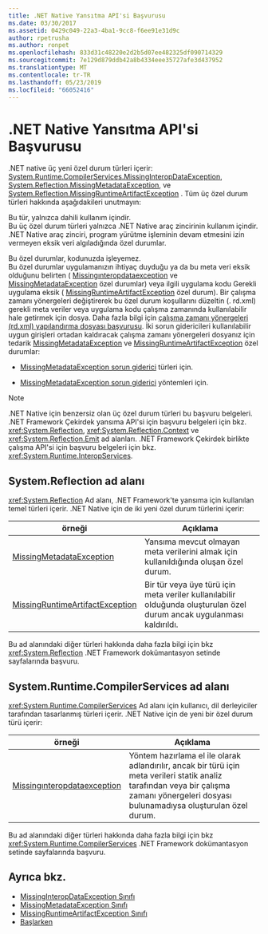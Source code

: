 ```yaml
---
title: .NET Native Yansıtma API'si Başvurusu
ms.date: 03/30/2017
ms.assetid: 0429c049-22a3-4ba1-9cc8-f6ee91e31d9c
author: rpetrusha
ms.author: ronpet
ms.openlocfilehash: 833d31c48220e2d2b5d07ee482325df090714329
ms.sourcegitcommit: 7e129d879ddb42a8b4334eee35727afe3d437952
ms.translationtype: MT
ms.contentlocale: tr-TR
ms.lasthandoff: 05/23/2019
ms.locfileid: "66052416"
---
```

# <a name="net-native-reflection-api-reference"></a>.NET Native Yansıtma API'si Başvurusu
.NET native üç yeni özel durum türleri içerir: [System.Runtime.CompilerServices.MissingInteropDataException](../../../docs/framework/net-native/missinginteropdataexception-class-net-native.md), [System.Reflection.MissingMetadataException](../../../docs/framework/net-native/missingmetadataexception-class-net-native.md), ve [System.Reflection.MissingRuntimeArtifactException](../../../docs/framework/net-native/missingruntimeartifactexception-class-net-native.md) . Tüm üç özel durum türleri hakkında aşağıdakileri unutmayın:  
  
 Bu tür, yalnızca dahili kullanım içindir.  
 Bu üç özel durum türleri yalnızca .NET Native araç zincirinin kullanım içindir. .NET Native araç zinciri, program yürütme işleminin devam etmesini izin vermeyen eksik veri algıladığında özel durumlar.  
  
 Bu özel durumlar, kodunuzda işleyemez.  
 Bu özel durumlar uygulamanızın ihtiyaç duyduğu ya da bu meta veri eksik olduğunu belirten ( [Missingınteropdataexception](../../../docs/framework/net-native/missinginteropdataexception-class-net-native.md) ve [MissingMetadataException](../../../docs/framework/net-native/missingmetadataexception-class-net-native.md) özel durumlar) veya ilgili uygulama kodu Gerekli uygulama eksik ( [MissingRuntimeArtifactException](../../../docs/framework/net-native/missingruntimeartifactexception-class-net-native.md) özel durum). Bir çalışma zamanı yönergeleri değiştirerek bu özel durum koşullarını düzeltin (. rd.xml) gerekli meta veriler veya uygulama kodu çalışma zamanında kullanılabilir hale getirmek için dosya. Daha fazla bilgi için [çalışma zamanı yönergeleri (rd.xml) yapılandırma dosyası başvurusu](../../../docs/framework/net-native/runtime-directives-rd-xml-configuration-file-reference.md). İki sorun gidericileri kullanılabilir uygun girişleri ortadan kaldıracak çalışma zamanı yönergeleri dosyanız için tedarik [MissingMetadataException](../../../docs/framework/net-native/missingmetadataexception-class-net-native.md) ve [MissingRuntimeArtifactException](../../../docs/framework/net-native/missingruntimeartifactexception-class-net-native.md) özel durumlar:  
  
- [MissingMetadataException sorun giderici](https://dotnet.github.io/native/troubleshooter/type.html) türleri için.  
  
- [MissingMetadataException sorun giderici](https://dotnet.github.io/native/troubleshooter/method.html) yöntemleri için.  
  
> [!NOTE]
>  .NET Native için benzersiz olan üç özel durum türleri bu başvuru belgeleri. .NET Framework Çekirdek yansıma API'si için başvuru belgeleri için bkz. <xref:System.Reflection>, <xref:System.Reflection.Context> ve <xref:System.Reflection.Emit> ad alanları. .NET Framework Çekirdek birlikte çalışma API'si için başvuru belgeleri için bkz. <xref:System.Runtime.InteropServices>.  
  
## <a name="systemreflection-namespace"></a>System.Reflection ad alanı  
 <xref:System.Reflection> Ad alanı, .NET Framework'te yansıma için kullanılan temel türleri içerir. .NET Native için de iki yeni özel durum türlerini içerir:  
  
|örneği|Açıklama|  
|-----------|-----------------|  
|[MissingMetadataException](../../../docs/framework/net-native/missingmetadataexception-class-net-native.md)|Yansıma mevcut olmayan meta verilerini almak için kullanıldığında oluşan özel durum.|  
|[MissingRuntimeArtifactException](../../../docs/framework/net-native/missingruntimeartifactexception-class-net-native.md)|Bir tür veya üye türü için meta veriler kullanılabilir olduğunda oluşturulan özel durum ancak uygulanması kaldırıldı.|  
  
 Bu ad alanındaki diğer türleri hakkında daha fazla bilgi için bkz <xref:System.Reflection> .NET Framework dokümantasyon setinde sayfalarında başvuru.  
  
## <a name="systemruntimecompilerservices-namespace"></a>System.Runtime.CompilerServices ad alanı  
 <xref:System.Runtime.CompilerServices> Ad alanı için kullanıcı, dil derleyiciler tarafından tasarlanmış türleri içerir. .NET Native için de yeni bir özel durum türü içerir:  
  
|örneği|Açıklama|  
|-----------|-----------------|  
|[Missingınteropdataexception](../../../docs/framework/net-native/missinginteropdataexception-class-net-native.md)|Yöntem hazırlama el ile olarak adlandırılır, ancak bir türü için meta verileri statik analiz tarafından veya bir çalışma zamanı yönergeleri dosyası bulunamadıysa oluşturulan özel durum.|  
  
 Bu ad alanındaki diğer türleri hakkında daha fazla bilgi için bkz <xref:System.Runtime.CompilerServices> .NET Framework dokümantasyon setinde sayfalarında başvuru.  
  
## <a name="see-also"></a>Ayrıca bkz.

- [MissingInteropDataException Sınıfı](../../../docs/framework/net-native/missinginteropdataexception-class-net-native.md)
- [MissingMetadataException Sınıfı](../../../docs/framework/net-native/missingmetadataexception-class-net-native.md)
- [MissingRuntimeArtifactException Sınıfı](../../../docs/framework/net-native/missingruntimeartifactexception-class-net-native.md)
- [Başlarken](../../../docs/framework/net-native/getting-started-with-net-native.md)
